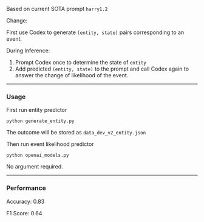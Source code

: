 Based on current SOTA prompt `harry1.2`

Change:

First use Codex to generate `(entity, state)` pairs corresponding to an event.

During Inference:

1. Prompt Codex once to determine the state of `entity`
2. Add predicted `(entity, state)` to the prompt and call Codex again to answer the change of likelihood of the event.

---

### Usage

First run entity predictor 

```
python generate_entity.py
```

The outcome will be stored as `data_dev_v2_entity.json`

Then run event likelihood predictor

```
python openai_models.py
```

No argument required.

---

### Performance

Accuracy: 0.83

F1 Score: 0.64



